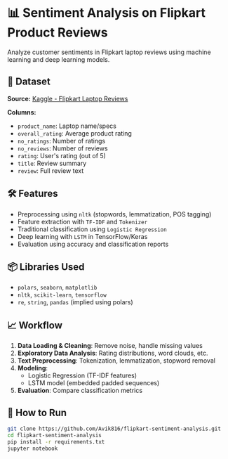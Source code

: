 # 📊 Sentiment Analysis on Flipkart Product Reviews

Analyze customer sentiments in Flipkart laptop reviews using machine learning and deep learning models.

## 📁 Dataset

**Source:** [Kaggle - Flipkart Laptop Reviews](https://www.kaggle.com/datasets/gitadityamaddali/flipkart-laptop-reviews)

**Columns:**
- `product_name`: Laptop name/specs
- `overall_rating`: Average product rating
- `no_ratings`: Number of ratings
- `no_reviews`: Number of reviews
- `rating`: User's rating (out of 5)
- `title`: Review summary
- `review`: Full review text

## 🛠 Features

- Preprocessing using `nltk` (stopwords, lemmatization, POS tagging)
- Feature extraction with `TF-IDF` and `Tokenizer`
- Traditional classification using `Logistic Regression`
- Deep learning with `LSTM` in TensorFlow/Keras
- Evaluation using accuracy and classification reports

## 📦 Libraries Used

- `polars`, `seaborn`, `matplotlib`
- `nltk`, `scikit-learn`, `tensorflow`
- `re`, `string`, `pandas` (implied using polars)

## 📈 Workflow

1. **Data Loading & Cleaning**: Remove noise, handle missing values
2. **Exploratory Data Analysis**: Rating distributions, word clouds, etc.
3. **Text Preprocessing**: Tokenization, lemmatization, stopword removal
4. **Modeling**:
   - Logistic Regression (TF-IDF features)
   - LSTM model (embedded padded sequences)
5. **Evaluation**: Compare classification metrics

## 🚀 How to Run

```bash
git clone https://github.com/Avik816/flipkart-sentiment-analysis.git
cd flipkart-sentiment-analysis
pip install -r requirements.txt
jupyter notebook
